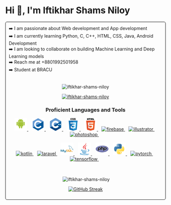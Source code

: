 
<h1 align="left">Hi 👋, I'm Iftikhar Shams Niloy</h1>
<Section align="left" style="border: 1px solid black; padding: 10px; border-radius: 5px;">
➡️ I am passionate about Web development and App development <br>
➡️ I am currently learning Python, C, C++, HTML, CSS, Java, Android Development <br>
➡️ I am looking to collaborate on building Machine Learning and Deep Learning models <br>
➡️ Reach me at +8801992501958 <br>
➡️ Student at BRACU <br>

<br>

<p align="center"> <img src="https://komarev.com/ghpvc/?username=iftikhar-shams-niloy&label=Profile%20views" alt="iftikhar-shams-niloy" /> </p>
<p align="center"> <a href="https://github.com/ryo-ma/github-profile-trophy"><img src="https://github-profile-trophy.vercel.app/?username=iftikhar-shams-niloy&row=2&column=3&margin-w=15&margin-h=15&theme=discord" alt="iftikhar-shams-niloy" /></a> </p>

<h3 align="center">Proficient Languages and Tools</h3>

<section align="center">
  <p align="center" > 
    <a href="https://developer.android.com" style="decoration: none;">
      <img src="https://raw.githubusercontent.com/devicons/devicon/master/icons/android/android-original-wordmark.svg" alt="android" width="40" height="40"/> </a> &ensp;
    <a href="https://www.cprogramming.com/">
      <img src="https://raw.githubusercontent.com/devicons/devicon/master/icons/c/c-original.svg" alt="c" width="40" height="40"/> </a> &ensp;
    <a href="https://www.w3schools.com/cpp/">
      <img src="https://raw.githubusercontent.com/devicons/devicon/master/icons/cplusplus/cplusplus-original.svg" alt="cplusplus" width="40" height="40"/> </a> &ensp;
    <a href="https://www.w3schools.com/css/">
      <img src="https://raw.githubusercontent.com/devicons/devicon/master/icons/css3/css3-original-wordmark.svg" alt="css3" width="40" height="40"/> </a> &ensp;
    <a href="https://www.w3.org/html/"> 
      <img src="https://raw.githubusercontent.com/devicons/devicon/master/icons/html5/html5-original-wordmark.svg" alt="html5" width="40" height="40"/> </a> &ensp;
    <a href="https://firebase.google.com/">
      <img src="https://www.vectorlogo.zone/logos/firebase/firebase-icon.svg" alt="firebase" width="40" height="40"/> </a> &ensp;
    <a href="https://www.adobe.com/in/products/illustrator.html"> 
      <img src="https://www.adobe.com/cc-shared/assets/img/product-icons/svg/illustrator-40.svg" alt="illustrator" width="40" height="40"/> </a> &ensp;
    <a href="https://www.photoshop.com/en"> 
      <img src="https://www.adobe.com/cc-shared/assets/img/product-icons/svg/photoshop-40.svg" alt="photoshop" width="40" height="40"/> </a> &ensp;
  <br><br>
    <a href="https://kotlinlang.org"> 
      <img src="https://www.vectorlogo.zone/logos/kotlinlang/kotlinlang-icon.svg" alt="kotlin" width="40" height="40"/> </a> &ensp;
    <a href="https://laravel.com/"> 
      <img src="https://laravel.com/img/logomark.min.svg" alt="laravel" width="40" height="40"/> </a> &ensp;
    <a href="https://www.mysql.com/"> 
      <img src="https://raw.githubusercontent.com/devicons/devicon/master/icons/mysql/mysql-original-wordmark.svg" alt="mysql" width="40" height="40"/> </a> &ensp;
    <a href="https://www.java.com"> 
      <img src="https://raw.githubusercontent.com/devicons/devicon/master/icons/java/java-original.svg" alt="java" width="40" height="40"/> </a> &ensp;
    <a href="https://www.php.net"> 
      <img src="https://raw.githubusercontent.com/devicons/devicon/master/icons/php/php-original.svg" alt="php" width="40" height="40"/> </a> &ensp;
    <a href="https://www.python.org"> 
      <img src="https://raw.githubusercontent.com/devicons/devicon/master/icons/python/python-original.svg" alt="python" width="40" height="40"/> </a> &ensp;
    <a href="https://pytorch.org/"> 
      <img src="https://www.vectorlogo.zone/logos/pytorch/pytorch-icon.svg" alt="pytorch" width="40" height="40"/> </a> &ensp;
    <a href="https://www.tensorflow.org"> 
      <img src="https://www.vectorlogo.zone/logos/tensorflow/tensorflow-icon.svg" alt="tensorflow" width="40" height="40"/> </a> &ensp;
  </p>
</section>
<br>
<p align="center">&nbsp;<img align="center" src="https://github-readme-stats.vercel.app/api?username=iftikhar-shams-niloy&show_icons=true&locale=en&theme=dracula" alt="iftikhar-shams-niloy" /></p>
<p align="center">
  <a href="https://git.io/streak-stats">
    <img src="https://github-readme-streak-stats.herokuapp.com?user=Iftikhar-Shams-Niloy&theme=dracula&border_radius=5&card_width=600&card_height=200&type=png" alt="GitHub Streak" />
  </a>
</p>
